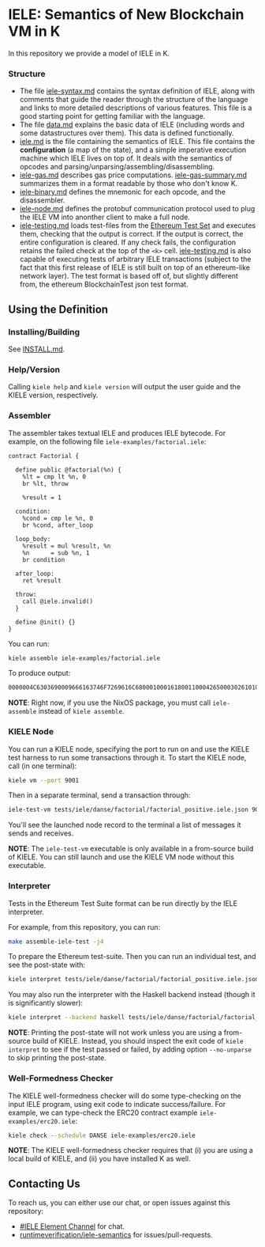 IELE: Semantics of New Blockchain VM in K
==============================================

In this repository we provide a model of IELE in K.

### Structure

-   The file [iele-syntax.md](iele-syntax.md) contains the syntax definition of IELE, along with comments that guide the reader through the structure of the language and links to more detailed descriptions of various features.
    This file is a good starting point for getting familiar with the language.
-   The file [data.md](data.md) explains the basic data of IELE (including words and some datastructures over them).
    This data is defined functionally.
-   [iele.md](iele.md) is the file containing the semantics of IELE.
    This file contains the **configuration** (a map of the state), and a simple imperative execution machine which IELE lives on top of.
    It deals with the semantics of opcodes and parsing/unparsing/assembling/disassembling.
-   [iele-gas.md](iele-gas.md) describes gas price computations. [iele-gas-summary.md](iele-gas-summary.md) summarizes them in a format readable by those who don't know K. 
-   [iele-binary.md](iele-binary.md) defines the mnemonic for each opcode, and the disassembler.
-   [iele-node.md](iele-node.md) defines the protobuf communication protocol used to plug the IELE VM into anonther client to make a full node.
-   [iele-testing.md](iele-testing.md) loads test-files from the [Ethereum Test Set](https://github.com/ethereum/tests) and executes them, checking that the output is correct.
    If the output is correct, the entire configuration is cleared.
    If any check fails, the configuration retains the failed check at the top of the `<k>` cell.
    [iele-testing.md](iele-testing.md) is also capable of executing tests of arbitrary IELE transactions (subject to the fact that this first release of IELE is still built on top of an ethereum-like network layer).
    The test format is based off of, but slightly different from, the ethereum BlockchainTest json test format.

Using the Definition
--------------------

### Installing/Building

See [INSTALL.md](INSTALL.md).

### Help/Version

Calling `kiele help` and `kiele version` will output the user guide and the KIELE version, respectively.

### Assembler

The assembler takes textual IELE and produces IELE bytecode.
For example, on the following file `iele-examples/factorial.iele`:

```iele
contract Factorial {

  define public @factorial(%n) {
    %lt = cmp lt %n, 0
    br %lt, throw

    %result = 1

  condition:
    %cond = cmp le %n, 0
    br %cond, after_loop

  loop_body:
    %result = mul %result, %n
    %n      = sub %n, 1
    br condition

  after_loop:
    ret %result

  throw:
    call @iele.invalid()
  }

  define @init() {}
}
```

You can run:

```sh
kiele assemble iele-examples/factorial.iele
```

To produce output:

```sh
0000004C6303690009666163746F7269616C6800010001618001100042650003026101036600006180011200446500020466000102001B610101030040640000660002F6000103660003FE6700000000
```

**NOTE**: Right now, if you use the NixOS package, you must call `iele-assemble` instead of `kiele assemble`.

### KIELE Node

You can run a KIELE node, specifying the port to run on and use the KIELE test harness to run some transactions through it.
To start the KIELE node, call (in one terminal):

```sh
kiele vm --port 9001
```

Then in a separate terminal, send a transaction through:

```sh
iele-test-vm tests/iele/danse/factorial/factorial_positive.iele.json 9001
```

You'll see the launched node record to the terminal a list of messages it sends and receives.

**NOTE**: The `iele-test-vm` executable is only available in a from-source build of KIELE.
          You can still launch and use the KIELE VM node without this executable.

### Interpreter

Tests in the Ethereum Test Suite format can be run directly by the IELE interpreter.

For example, from this repository, you can run:

```sh
make assemble-iele-test -j4
```

To prepare the Ethereum test-suite.
Then you can run an individual test, and see the post-state with:

```sh
kiele interpret tests/iele/danse/factorial/factorial_positive.iele.json.test-assembled
```

You may also run the interpreter with the Haskell backend instead (though it is significantly slower):

```sh
kiele interpret --backend haskell tests/iele/danse/factorial/factorial_positive.iele.json.test-assembled
```

**NOTE**: Printing the post-state will not work unless you are using a from-source build of KIELE.
          Instead, you should inspect the exit code of `kiele interpret` to see if the test passed or failed, by adding option `--no-unparse` to skip printing the post-state.

### Well-Formedness Checker

The KIELE well-formedness checker will do some type-checking on the input IELE program, using exit code to indicate success/failure.
For example, we can type-check the ERC20 contract example `iele-examples/erc20.iele`:

```sh
kiele check --schedule DANSE iele-examples/erc20.iele
```

**NOTE**: The KIELE well-formedness checker requires that (i) you are using a local build of KIELE, and (ii) you have installed K as well.

Contacting Us
-------------

To reach us, you can either use our chat, or open issues against this repository:

-   [#IELE Element Channel](https://app.element.io/#/room/!LtQJkJbwuhxaMuWVOa:matrix.org) for chat.
-   [runtimeverification/iele-semantics](https://github.com/runtimeverification/iele-semantics) for issues/pull-requests.
